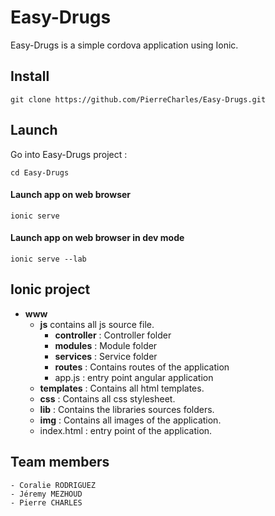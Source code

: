 # Easy-Drugs

Easy-Drugs is a simple cordova application using Ionic.

## Install

    git clone https://github.com/PierreCharles/Easy-Drugs.git


## Launch

Go into Easy-Drugs project :

    cd Easy-Drugs

#### Launch app on web browser

    ionic serve

#### Launch app on web browser in dev mode

    ionic serve --lab

## Ionic project

- **www**
    - **js** contains all js source file.
        - **controller** : Controller folder
        - **modules** : Module folder
        - **services** : Service folder
        - **routes** : Contains routes of the application
        - app.js : entry point angular application
    - **templates** : Contains all html templates.
    - **css** : Contains all css stylesheet.
    - **lib** : Contains the libraries sources folders.
    - **img** : Contains all images of the application.
    - index.html : entry point of the application.


## Team members
    - Coralie RODRIGUEZ
    - Jéremy MEZHOUD
    - Pierre CHARLES
